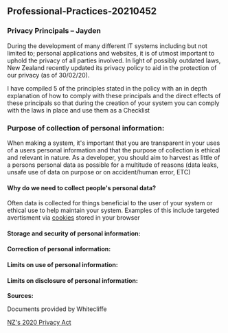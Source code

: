 ## Professional-Practices-20210452
### Privacy Principals – Jayden

During the development of many different IT systems including but not limited to; personal applications and websites, it is of utmost important to uphold the privacy of all parties involved. In light of possibly outdated laws, New Zealand recently updated its privacy policy to aid in the protection of our privacy (as of 30/02/20).

I have compiled 5 of the principles stated in the policy with an in depth explanation of how to comply with these principals and the direct effects of these principals so that during the creation of your system you can comply with the laws in place and use them as a Checklist

### **Purpose of collection of personal information:**

When making a system, it's important that you are transparent in your uses of a users personal information and that the purpose of collection is ethical and relevant in nature. As a developer, you should aim to harvest as little of a persons personal data as possible for a multitude of reasons (data leaks, unsafe use of data on purpose or on accident/human error, ETC)

#### **Why do we need to collect people's personal data?**

Often data is collected for things beneficial to the user of your system or ethical use to help maintain your system. Examples of this include targeted avertisment via [cookies](https://www.allaboutcookies.org/) stored in your browser


#### **Storage and security of personal information:**


#### **Correction of personal information:**


#### **Limits on use of personal information:**


#### **Limits on disclosure of personal information:**



**Sources:**

Documents provided by Whitecliffe

[NZ's 2020 Privacy Act](https://www.legislation.govt.nz/act/public/2020/0031/latest/LMS23223.html)
